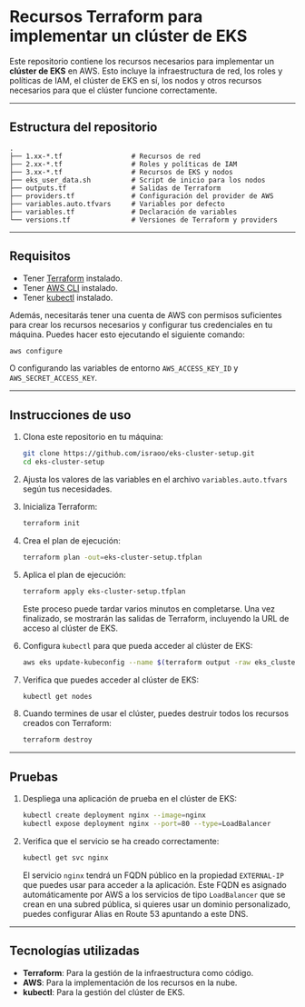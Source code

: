 # Recursos Terraform para implementar un clúster de EKS

Este repositorio contiene los recursos necesarios para implementar un **clúster de EKS** en AWS. Esto incluye la infraestructura de red, los roles y políticas de IAM, el clúster de EKS en sí, los nodos y otros recursos necesarios para que el clúster funcione correctamente.

---

## Estructura del repositorio

```plaintext
.
├── 1.xx-*.tf                 # Recursos de red
├── 2.xx-*.tf                 # Roles y políticas de IAM
├── 3.xx-*.tf                 # Recursos de EKS y nodos
├── eks_user_data.sh          # Script de inicio para los nodos
├── outputs.tf                # Salidas de Terraform
├── providers.tf              # Configuración del provider de AWS
├── variables.auto.tfvars     # Variables por defecto
├── variables.tf              # Declaración de variables
└── versions.tf               # Versiones de Terraform y providers
```

---

## Requisitos

- Tener [Terraform](https://developer.hashicorp.com/terraform/downloads) instalado.
- Tener [AWS CLI](https://docs.aws.amazon.com/cli/latest/userguide/install-cliv2.html) instalado.
- Tener [kubectl](https://kubernetes.io/docs/tasks/tools/install-kubectl/) instalado.

Además, necesitarás tener una cuenta de AWS con permisos suficientes para crear los recursos necesarios y configurar tus credenciales en tu máquina. Puedes hacer esto ejecutando el siguiente comando:

```bash
aws configure
```

O configurando las variables de entorno `AWS_ACCESS_KEY_ID` y `AWS_SECRET_ACCESS_KEY`.

---

## Instrucciones de uso

1. Clona este repositorio en tu máquina:

    ```bash
    git clone https://github.com/israoo/eks-cluster-setup.git
    cd eks-cluster-setup
    ```

2. Ajusta los valores de las variables en el archivo `variables.auto.tfvars` según tus necesidades.
3. Inicializa Terraform:

    ```bash
    terraform init
    ```

4. Crea el plan de ejecución:

    ```bash
    terraform plan -out=eks-cluster-setup.tfplan
    ```

5. Aplica el plan de ejecución:

    ```bash
    terraform apply eks-cluster-setup.tfplan
    ```

    Este proceso puede tardar varios minutos en completarse. Una vez finalizado, se mostrarán las salidas de Terraform, incluyendo la URL de acceso al clúster de EKS.

6. Configura `kubectl` para que pueda acceder al clúster de EKS:

    ```bash
    aws eks update-kubeconfig --name $(terraform output -raw eks_cluster_name)
    ```

7. Verifica que puedes acceder al clúster de EKS:

    ```bash
    kubectl get nodes
    ```

8. Cuando termines de usar el clúster, puedes destruir todos los recursos creados con Terraform:

    ```bash
    terraform destroy
    ```

---

## Pruebas

1. Despliega una aplicación de prueba en el clúster de EKS:

    ```bash
    kubectl create deployment nginx --image=nginx
    kubectl expose deployment nginx --port=80 --type=LoadBalancer
    ```

2. Verifica que el servicio se ha creado correctamente:

    ```bash
    kubectl get svc nginx
    ```

    El servicio `nginx` tendrá un FQDN público en la propiedad `EXTERNAL-IP` que puedes usar para acceder a la aplicación. Este FQDN es asignado automáticamente por AWS a los servicios de tipo `LoadBalancer` que se crean en una subred pública, si quieres usar un dominio personalizado, puedes configurar Alias en Route 53 apuntando a este DNS.

---

## Tecnologías utilizadas

- **Terraform**: Para la gestión de la infraestructura como código.
- **AWS**: Para la implementación de los recursos en la nube.
- **kubectl**: Para la gestión del clúster de EKS.
